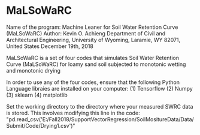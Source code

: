 # MaLSoWaRC

Name of the program: Machine Leaner for Soil Water Retention Curve (MaLSoWaRC)
Author: Kevin O. Achieng
Department of Civil and Architectural Engineering, University of Wyoming, Laramie, WY 82071, United States 
December 19th, 2018

MaLSoWaRC is a set of four codes that simulates Soil Water Retention Curve (MaLSoWaRC) for loamy sand soil subjected to monotonic wetting and monotonic drying

In order to use any of the four codes, ensure that the following Python Language libraies are installed on your computer:
(1) Tensorflow
(2) Numpy
(3) sklearn
(4) matplotlib

Set the working directory to the directory where your measured SWRC data is stored. This involves modifying this line in the code:
"pd.read_csv('E:/Fall2018/SupportVectorRegression/SoilMositureData/Data/Submit/Code/Drying1.csv')"
